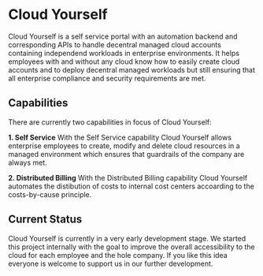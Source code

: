 # Cloud Yourself
Cloud Yourself is a self service portal with an automation backend and corresponding APIs to handle decentral managed cloud accounts containing independend workloads in enterprise environments. It helps employees with and without any cloud know how to easily create cloud accounts and to deploy decentral managed workloads but still ensuring that all enterprise compliance and security requirements are met.

## Capabilities

There are currently two capabilities in focus of Cloud Yourself:

**1. Self Service**
   With the Self Service capability Cloud Yourself allows enterprise employees to create, modify and delete cloud resources in a managed environment which ensures that guardrails of the company are always met.
   
**2. Distributed Billing**
   With the Distributed Billing capability Cloud Yourself automates the distibution of costs to internal cost centers accoarding to the costs-by-cause principle.
   
## Current Status
Cloud Yourself is currently in a very early development stage. We started this project internally with the goal to improve the overall accessibility to the cloud for each employee and the hole company. If you like this idea everyone is welcome to support us in our further development. 

